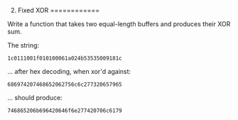 2. Fixed XOR
============

Write a function that takes two equal-length buffers and produces
their XOR sum.

The string:

    1c0111001f010100061a024b53535009181c

... after hex decoding, when xor'd against:

    686974207468652062756c6c277320657965

... should produce:

    746865206b696420646f6e277420706c6179
